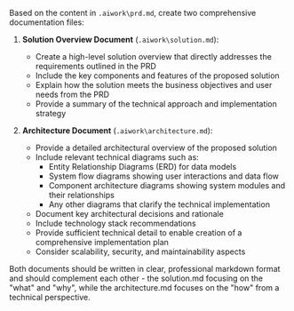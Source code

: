 Based on the content in `.aiwork\prd.md`, create two comprehensive documentation files:

1. **Solution Overview Document** (`.aiwork\solution.md`):
   - Create a high-level solution overview that directly addresses the requirements outlined in the PRD
   - Include the key components and features of the proposed solution
   - Explain how the solution meets the business objectives and user needs from the PRD
   - Provide a summary of the technical approach and implementation strategy

2. **Architecture Document** (`.aiwork\architecture.md`):
   - Provide a detailed architectural overview of the proposed solution
   - Include relevant technical diagrams such as:
     - Entity Relationship Diagrams (ERD) for data models
     - System flow diagrams showing user interactions and data flow
     - Component architecture diagrams showing system modules and their relationships
     - Any other diagrams that clarify the technical implementation
   - Document key architectural decisions and rationale
   - Include technology stack recommendations
   - Provide sufficient technical detail to enable creation of a comprehensive implementation plan
   - Consider scalability, security, and maintainability aspects

Both documents should be written in clear, professional markdown format and should complement each other - the solution.md focusing on the "what" and "why", while the architecture.md focuses on the "how" from a technical perspective.
